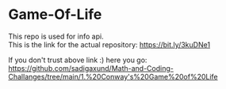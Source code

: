 # Game-Of-Life
This repo is used for info api.  
This is the link for the actual repository: https://bit.ly/3kuDNe1

If you don't trust above link :) here you go: https://github.com/sadigaxund/Math-and-Coding-Challanges/tree/main/1.%20Conway's%20Game%20of%20Life
